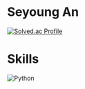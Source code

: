 # Seyoung An

[![Solved.ac Profile](http://mazassumnida.wtf/api/v2/generate_badge?boj=shallom753)](https://solved.ac/shallom753/)


# Skills
<img alt="Python" src ="https://img.shields.io/badge/Python-3776AB.svg?&style=for-the-badge&logo=Python&logoColor=white"/>
<!--
**syann97/syann97** is a ✨ _special_ ✨ repository because its `README.md` (this file) appears on your GitHub profile.

Here are some ideas to get you started:

- 🔭 I’m currently working on ...
- 🌱 I’m currently learning ...
- 👯 I’m looking to collaborate on ...
- 🤔 I’m looking for help with ...
- 💬 Ask me about ...
- 📫 How to reach me: ...
- 😄 Pronouns: ...
- ⚡ Fun fact: ...
-->
